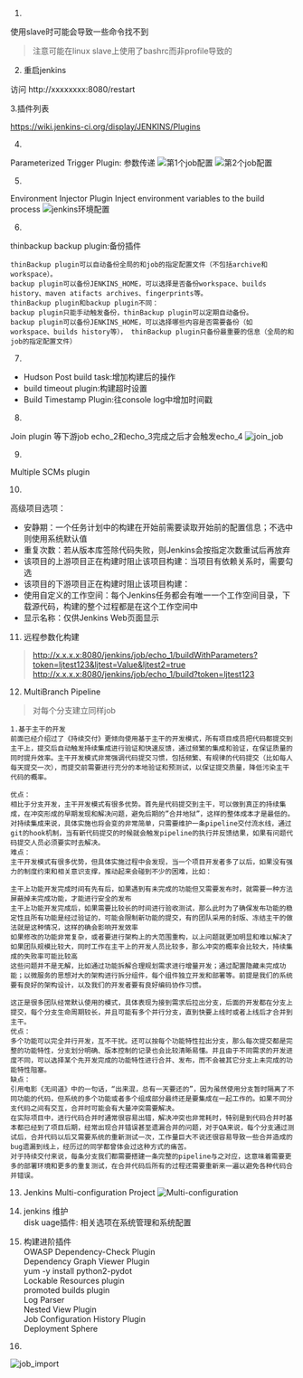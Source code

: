 
1.
使用slave时可能会导致一些命令找不到

> 注意可能在linux slave上使用了bashrc而非profile导致的

2. 重启jenkins

访问 http://xxxxxxxx:8080/restart 

3.插件列表

https://wiki.jenkins-ci.org/display/JENKINS/Plugins

4.
Parameterized Trigger Plugin:
参数传递
![第1个job配置](./step_1.jpg)
![第2个job配置](./step_2.jpg)

5.
Environment Injector Plugin
Inject environment variables to the build process
![jenkins环境配置](./Inject_environment_variables.png)

6.
thinbackup backup plugin:备份插件
```
thinBackup plugin可以自动备份全局的和job的指定配置文件（不包括archive和workspace）。
backup plugin可以备份JENKINS_HOME，可以选择是否备份workspace、builds history、maven atifacts archives、fingerprints等。
thinBackup plugin和backup plugin不同：
backup plugin只能手动触发备份，thinBackup plugin可以定期自动备份。
backup plugin可以备份JENKINS_HOME，可以选择哪些内容是否需要备份（如workspace、builds history等）， thinBackup plugin只备份最重要的信息（全局的和job的指定配置文件）
```
7.
* Hudson Post build task:增加构建后的操作
* build timeout plugin:构建超时设置
* Build Timestamp Plugin:往console log中增加时间戳

8.
Join plugin
等下游job echo_2和echo_3完成之后才会触发echo_4
![join_job](./join_job.png)

9.
Multiple SCMs plugin

10.
高级项目选项：

* 安静期：一个任务计划中的构建在开始前需要读取开始前的配置信息；不选中则使用系统默认值
* 重复次数：若从版本库签除代码失败，则Jenkins会按指定次数重试后再放弃
* 该项目的上游项目正在构建时阻止该项目构建：当项目有依赖关系时，需要勾选
* 该项目的下游项目正在构建时阻止该项目构建：
* 使用自定义的工作空间：每个Jenkins任务都会有唯一一个工作空间目录，下载源代码，构建的整个过程都是在这个工作空间中
* 显示名称：仅供Jenkins Web页面显示

11. 远程参数化构建
> http://x.x.x.x:8080/jenkins/job/echo_1/buildWithParameters?token=ljtest123&ljtest=Value&ljtest2=true
> http://x.x.x.x:8080/jenkins/job/echo_1/build?token=ljtest123

12. MultiBranch Pipeline
> 对每个分支建立同样job

```
1.基于主干的开发
前面已经介绍过了《持续交付》更倾向使用基于主干的开发模式，所有项目成员把代码都提交到主干上，提交后自动触发持续集成进行验证和快速反馈，通过频繁的集成和验证，在保证质量的同时提升效率。主干开发模式非常强调代码提交习惯，包括频繁、有规律的代码提交（比如每人每天提交一次），而提交前需要进行充分的本地验证和预测试，以保证提交质量，降低污染主干代码的概率。

优点：
相比于分支开发，主干开发模式有很多优势。首先是代码提交到主干，可以做到真正的持续集成，在冲突形成的早期发现和解决问题，避免后期的”合并地狱”，这样的整体成本才是最低的。
对持续集成来说，具体实施也将会变的非常简单，只需要维护一条pipeline交付流水线，通过git的hook机制，当有新代码提交的时候就会触发pipeline的执行并反馈结果，如果有问题代码提交人员必须要实时去解决。
难点：
主干开发模式有很多优势，但具体实施过程中会发现，当一个项目开发者多了以后，如果没有强力的制度约束和相关意识支撑，推动起来会碰到不少的困难，比如：

主干上功能开发完成时间有先有后，如果遇到有未完成的功能但又需要发布时，就需要一种方法屏蔽掉未完成功能，才能进行安全的发布
主干上功能开发完成后，如果需要比较长的时间进行验收测试，那么此时为了确保发布功能的稳定性且所有功能是经过验证的，可能会限制新功能的提交，有的团队采用的封版、冻结主干的做法就是这种情况，这样的确会影响开发效率
如果修改的功能非常复杂，或者要进行架构上的大范围重构，以上问题就更加明显和难以解决了
如果团队规模比较大，同时工作在主干上的开发人员比较多，那么冲突的概率会比较大，持续集成的失败率可能比较高
这些问题并不是无解，比如通过功能拆解合理规划需求进行增量开发；通过配置隐藏未完成功能；以微服务的思想对大的架构进行拆分组件，每个组件独立开发和部署等。前提是我们的系统要有良好的架构设计，以及我们的开发者要有良好编码协作习惯。

这正是很多团队经常默认使用的模式，具体表现为接到需求后拉出分支，后面的开发都在分支上提交，每个分支生命周期较长，并且可能有多个并行分支，直到快要上线时或者上线后才合并到主干。
优点：
多个功能可以完全并行开发，互不干扰。还可以按每个功能特性拉出分支，那么每次提交都是完整的功能特性，分支划分明确、版本控制的记录也会比较清晰易懂。并且由于不同需求的开发进度不同，可以选择某个先开发完成的功能特性进行合并、发布，而不会被其它分支上未完成的功能特性阻塞。
缺点：
引用电影《无间道》中的一句话，“出来混，总有一天要还的”，因为虽然使用分支暂时隔离了不同功能的代码，但系统的多个功能或者多个组成部分最终还是要集成在一起工作的。如果不同分支代码之间有交互，合并时可能会有大量冲突需要解决。
在实际项目中，进行代码合并时通常很容易出错，解决冲突也非常耗时，特别是到代码合并时基本都已经到了项目后期，经常出现合并错误甚至遗漏合并的问题，对于QA来说，每个分支通过测试后，合并代码以后又需要系统的重新测试一次，工作量巨大不说还很容易导致一些合并造成的bug遗漏到线上，经历过的同学都曾体会过这种方式的痛苦。
对于持续交付来说，每条分支我们都需要搭建一条完整的pipeline与之对应，这意味着需要更多的部署环境和更多的重复测试，在合并代码后所有的过程还需要重新来一遍以避免各种代码合并错误。
```
13. Jenkins Multi-configuration Project
![Multi-configuration](./Multi-configuration.png)

14. jenkins 维护<br>
disk uage插件: 相关选项在系统管理和系统配置

15. 构建进阶插件<br>
OWASP Dependency-Check Plugin<br>
Dependency Graph Viewer Plugin<br>
yum -y install python2-pydot<br>
Lockable Resources plugin<br>
promoted builds plugin<br>
Log Parser<br>
Nested View Plugin<br>
Job Configuration History Plugin<br>
Deployment Sphere<br>

16.
![job_import](job_import.png)
